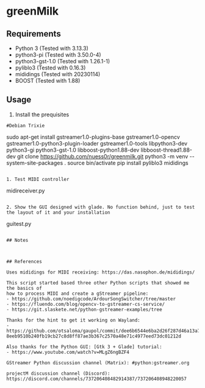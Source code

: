 # greenMilk
#####



## Requirements

* Python 3 (Tested with 3.13.3)
* python3-pi (Tested with 3.50.0-4)
* python3-gst-1.0 (Tested with 1.26.1-1)
* pyliblo3 (Tested with  0.16.3)
* mididings (Tested with 20230114)
* BOOST (Tested with 1.88)

## Usage

1. Install the prequisites
```
#Debian Trixie
```
sudo apt-get install gstreamer1.0-plugins-base gstreamer1.0-opencv gstreamer1.0-python3-plugin-loader gstreamer1.0-tools libpython3-dev python3-gi python3-gst-1.0 libboost-python1.88-dev libboost-thread1.88-dev
git clone https://github.com/nuess0r/greenmilk.git
python3 -m venv --system-site-packages .
source bin/activate
pip install pyliblo3 mididings
```

1. Test MIDI controller

```
midireceiver.py
```

2. Show the GUI designed with glade. No function behind, just to test the layout of it and your installation

```
guitest.py
```

## Notes



## References

Uses mididings for MIDI receiving: https://das.nasophon.de/mididings/

This script started based three other Python scripts that showed me the basics of
how to process MIDI and create a gStreamer pipeline:
- https://github.com/noedigcode/ArdourSongSwitcher/tree/master
- https://fluendo.com/blog/opencv-to-gstreamer-cs-service/
- https://git.slaskete.net/python-gstreamer-examples/tree

Thanks for the hint to get it working on Wayland:
- https://github.com/otsaloma/gaupol/commit/dee6b6544e6ba2d26f287d46a13a731c48fa1c9f#diff-8eeb9510b240fb19cb27c8d8ff87ae3b367c2570a48e71c4977eed73dc01212d

Also thanks for the Python GUI: [Gtk 3 + Glade] tutorial:
- https://www.youtube.com/watch?v=MLgZ6ngBZF4

GStreamer Python discussion channel (Matrix): #python:gstreamer.org

projectM discussion channel (Discord): https://discord.com/channels/737206408482914387/737206408948220057
